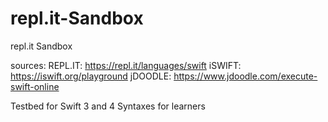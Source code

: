 # repl.it-Sandbox
repl.it Sandbox

sources: 
REPL.IT: https://repl.it/languages/swift 
iSWIFT: https://iswift.org/playground
jDOODLE: https://www.jdoodle.com/execute-swift-online

Testbed for Swift 3 and 4 Syntaxes for learners
